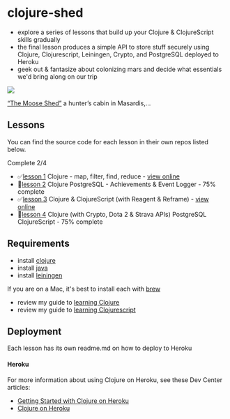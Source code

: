 
# clojure-shed
* explore a series of lessons that build up your Clojure & ClojureScript skills gradually
* the final lesson produces a simple API to store stuff securely using Clojure, Clojurescript, Leiningen, Crypto, and PostgreSQL deployed to Heroku
* geek out & fantasize about colonizing mars and decide what essentials we'd bring along on our trip

![](https://66.media.tumblr.com/8ff3c3639da840033e81d276b1b256b4/tumblr_ph2w8qYXTT1qzwmsso1_1280.jpg?v=4&s=400)

[“The Moose Shed”](https://cabinporn.com/post/180586468964) a hunter’s cabin in Masardis,...

## Lessons

You can find the source code for each lesson in their own repos listed below.

Complete 2/4

* ✅[lesson 1](https://github.com/headwinds/astronaunt) Clojure - map, filter, find, reduce - [view online](https://glacial-badlands-20785.herokuapp.com/)
* 🚧[lesson 2](https://github.com/headwinds/whistlepunk) Clojure PostgreSQL - Achievements & Event Logger - 75% complete
* ✅[lesson 3](https://github.com/headwinds/reagent-reframe-material-ui) Clojure & ClojureScript (with Reagent & Reframe) - [view online](https://reagent-reframe-material.now.sh/)
* 🚧[lesson 4](https://github.com/headwinds/creeps) Clojure (with Crypto, Dota 2 & Strava APIs) PostgreSQL ClojureScript - 75% complete

## Requirements

- install [clojure](https://clojure.org/)     
- install [java](https://java.com/en/download/)      
- install [leiningen](https://leiningen.org/)      

If you are on a Mac, it's best to install each with [brew](https://brew.sh/)     

- review my guide to [learning Clojure](https://github.com/headwinds/clojure-shed/tree/master/docs/learning_clojure.md)
- review my guide to [learning Clojurescript](https://github.com/headwinds/clojure-shed/tree/master/docs/learning_clojurescript.md)

## Deployment

Each lesson has its own readme.md on how to deploy to Heroku

#### Heroku

For more information about using Clojure on Heroku, see these Dev Center articles:

- [Getting Started with Clojure on Heroku](https://devcenter.heroku.com/articles/getting-started-with-clojure)
- [Clojure on Heroku](https://devcenter.heroku.com/categories/clojure)

